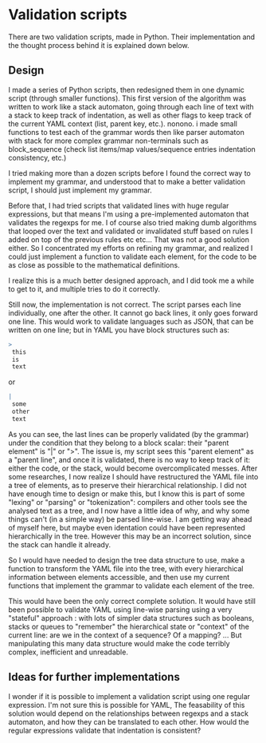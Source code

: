 # Validation scripts

There are two validation scripts, made in Python.
Their implementation and the thought process behind it is explained down below.

## Design

I made a series of Python scripts, then redesigned them in one dynamic script (through smaller functions).
This first version of the algorithm was written to work like a stack automaton, going through each line of text with a stack to keep track of indentation, as well as other flags to keep track of the current YAML context (list, parent key, etc.).
nonono.
i made small functions to test each of the grammar words
then like parser automaton with stack for more complex grammar non-terminals such as block_sequence (check list items/map values/sequence entries indentation consistency, etc.)

I tried making more than a dozen scripts before I found the correct way to implement my grammar, and understood that to make a better validation script, I should just implement my grammar.

Before that, I had tried scripts that validated lines with huge regular expressions, but that means I'm using a pre-implemented automaton that validates the regexps for me.
I of course also tried making dumb algorithms that looped over the text and validated or invalidated stuff based on rules I added on top of the previous rules etc etc... That was not a good solution either.
So I concentrated my efforts on refining my grammar, and realized I could just implement a function to validate each element, for the code to be as close as possible to the mathematical definitions.

I realize this is a much better designed approach, and I did took me a while to get to it, and multiple tries to do it correctly.

Still now, the implementation is not correct. The script parses each line individually, one after the other. It cannot go back lines, it only goes forward one line.
This would work to validate languages such as JSON, that can be written on one line; but in YAML you have block structures such as:

```yaml
>
 this
 is
 text
```

or

```yaml
|
 some
 other
 text
```

As you can see, the last lines can be properly validated (by the grammar) under the condition that they belong to a block scalar: their "parent element" is "|" or ">".
The issue is, my script sees this "parent element" as a "parent line", and once it is validated, there is no way to keep track of it: either the code, or the stack, would become overcomplicated messes.
After some researches, I now realize I should have restructured the YAML file into a tree of elements, as to preserve their hierarchical relationship. I did not have enough time to design or make this, but I know this is part of some "lexing" or "parsing" or "tokenization": compilers and other tools see the analysed text as a tree, and I now have a little idea of why, and why some things can't (in a simple way) be parsed line-wise.
I am getting way ahead of myself here, but maybe even identation could have been represented hierarchically in the tree. However this may be an incorrect solution, since the stack can handle it already.

So I would have needed to design the tree data structure to use, make a function to transform the YAML file into the tree, with every hierarchical information between elements accessible, and then use my current functions that implement the grammar to validate each element of the tree.

This would have been the only correct complete solution. It would have still been possible to validate YAML using line-wise parsing using a very "stateful" approach : with lots of simpler data structures such as booleans, stacks or queues to "remember" the hierarchical state or "context" of the current line: are we in the context of a sequence? Of a mapping? ...
But manipulating this many data structure would make the code terribly complex, inefficient and unreadable.

## Ideas for further implementations

I wonder if it is possible to implement a validation script using one regular expression.
I'm not sure this is possible for YAML,
The feasability of this solution would depend on the relationships between regexps and a stack automaton, and how they can be translated to each other. How would the regular expressions validate that indentation is consistent?
